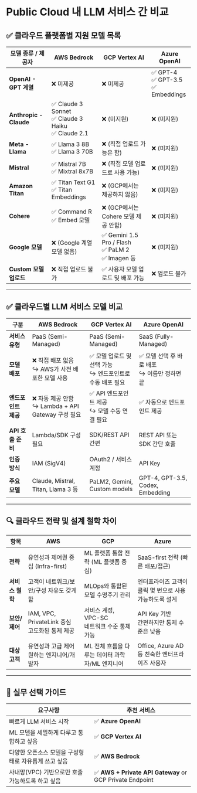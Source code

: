# Public Cloud 내 LLM 서비스 간 비교

## ✅ 클라우드 플랫폼별 지원 모델 목록

| 모델 종류 / 제공자            | **AWS Bedrock**                                       | **GCP Vertex AI**                                  | **Azure OpenAI**                     |
| ---------------------- | ----------------------------------------------------- | -------------------------------------------------- | ------------------------------------ |
| **OpenAI - GPT 계열**    | ❌ 미제공                                                 | ❌ 미제공                                              | ✅ GPT-4<br>✅ GPT-3.5<br>✅ Embeddings |
| **Anthropic - Claude** | ✅ Claude 3 Sonnet<br>✅ Claude 3 Haiku<br>✅ Claude 2.1 | ❌ (미지원)                                            | ❌ (미지원)                              |
| **Meta - Llama**       | ✅ Llama 3 8B<br>✅ Llama 3 70B                         | ❌ (직접 업로드 가능은 함)                                   | ❌ (미지원)                              |
| **Mistral**            | ✅ Mistral 7B<br>✅ Mixtral 8x7B                        | ❌ (직접 모델 업로드로 사용 가능)                               | ❌ (미지원)                              |
| **Amazon Titan**       | ✅ Titan Text G1<br>✅ Titan Embeddings                 | ❌ (GCP에서는 제공하지 않음)                                 | ❌ (미지원)                              |
| **Cohere**             | ✅ Command R<br>✅ Embed 모델                             | ❌ (GCP에서는 Cohere 모델 제공 안함)                         | ❌ (미지원)                              |
| **Google 모델**          | ❌ (Google 계열 모델 없음)                                   | ✅ Gemini 1.5 Pro / Flash<br>✅ PaLM 2<br>✅ Imagen 등 | ❌ (미지원)                              |
| **Custom 모델 업로드**      | ❌ 직접 업로드 불가                                           | ✅ 사용자 모델 업로드 및 배포 가능                               | ❌ 업로드 불가                             |


--- 

## ✅ 클라우드별 LLM 서비스 모델 비교

| 구분            | **AWS Bedrock**                            | **GCP Vertex AI**                     | **Azure OpenAI**                 |
| ------------- | ------------------------------------------ | ------------------------------------- | -------------------------------- |
| **서비스 유형**    | PaaS (Semi-Managed)                        | PaaS (Semi-Managed)                   | SaaS (Fully-Managed)             |
| **모델 배포**     | ❌ 직접 배포 없음<br>↪ AWS가 사전 배포한 모델 사용          | ✅ 모델 업로드 및 선택 가능<br>↪ 엔드포인트로 수동 배포 필요 | ✅ 모델 선택 후 바로 배포<br>↪ 이름만 정하면 끝   |
| **엔드포인트 제공**  | ❌ 자동 제공 안함<br>↪ Lambda + API Gateway 구성 필요 | ✅ API 엔드포인트 제공<br>↪ 모델 수동 연결 필요       | ✅ 자동으로 엔드포인트 제공                  |
| **API 호출 준비** | Lambda/SDK 구성 필요                           | SDK/REST API 간편                       | REST API 또는 SDK 간단 호출            |
| **인증 방식**     | IAM (SigV4)                                | OAuth2 / 서비스 계정                       | API Key                          |
| **주요 모델**     | Claude, Mistral, Titan, Llama 3 등          | PaLM2, Gemini, Custom models          | GPT-4, GPT-3.5, Codex, Embedding |

---

## 🔍 클라우드 전략 및 설계 철학 차이

| 항목         | **AWS**                                | **GCP**                         | **Azure**                         |
| ---------- | -------------------------------------- | ------------------------------- | --------------------------------- |
| **전략**     | 유연성과 제어권 중심 (Infra-first)              | ML 플랫폼 통합 전략 (ML 플랫폼 중심)        | SaaS-first 전략 (빠른 배포/접근)          |
| **서비스 철학** | 고객이 네트워크/보안/구성 자유도 갖게 함                | MLOps와 통합된 모델 수명주기 관리           | 엔터프라이즈 고객이 클릭 몇 번으로 사용 가능하도록 설계   |
| **보안/제어**  | IAM, VPC, PrivateLink 중심<br>고도화된 통제 제공 | 서비스 계정, VPC-SC<br>네트워크 수준 통제 가능 | API Key 기반<br>간편하지만 통제 수준은 낮음     |
| **대상 고객**  | 유연성과 고급 제어 원하는 엔지니어/개발자                | ML 전체 흐름을 다루는 데이터 과학자/ML 엔지니어   | Office, Azure AD 등 친숙한 엔터프라이즈 사용자 |

---

## 🧠 실무 선택 가이드

| 요구사항                          | 추천 서비스                                                  |
| ----------------------------- | ------------------------------------------------------- |
| 빠르게 LLM 서비스 시작                | ✅ **Azure OpenAI**                                      |
| ML 모델을 세밀하게 다루고 통합하고 싶음       | ✅ **GCP Vertex AI**                                     |
| 다양한 오픈소스 모델을 구성형태로 자유롭게 쓰고 싶음 | ✅ **AWS Bedrock**                                       |
| 사내망(VPC) 기반으로만 호출 가능하도록 하고 싶음 | ✅ **AWS + Private API Gateway** or GCP Private Endpoint |